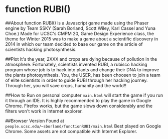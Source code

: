 # function RUBI()

##About
function RUBI() is a Javascript game made using the Phaser engine by Team SSKY (Sarah Borland, Scott Wiley, Karl Cassel and Yuna Choe.)
Made for UCSC's CMPM 20, Game Design Experience class, the theme for Winter 2015 was to make a game about a scientific discovery
in 2014 in which our team decided to base our game on the article of scientists hacking photosynthesis. 

##Plot
It's the year, 2XXX and crops are dying because of pollution in the atmosphere.
Fortunately, scientists invented RUBI, a rubisco hacking program whose job is to hack into plants and change their DNA to improve the plants photosynthesis.
You, the USER, has been choosen to join a team of elite scientists in order to guide RUBI through her hacking journey. Through her, you will save crops, humanity and the world!!

##How to Run on personal computer
`main.html` will start the game if you run it through an IDE. It is highly recommended to play the game in Google Chrome. Firefox works, but the game slows down considerably and the filters won't work in Internet explorer.

##Browser Version
Found at `people.ucsc.edu/~sborland/functionRUBI/main.html` 
Best played on Google Chrome. Some assets are not compatible with Internet Explorer.
